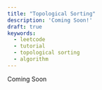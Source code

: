 ```yaml
---
title: "Topological Sorting"
description: 'Coming Soon!'
draft: true
keywords:
  - leetcode
  - tutorial
  - topological sorting
  - algorithm
---
```


Coming Soon